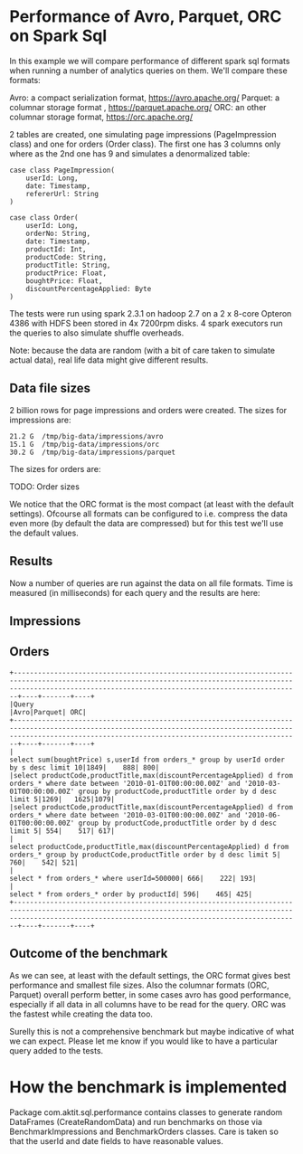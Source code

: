 # Performance of Avro, Parquet, ORC on Spark Sql

In this example we will compare performance of different spark sql formats when running a number of analytics queries on
them. We'll compare these formats:

Avro: a compact serialization format, https://avro.apache.org/
Parquet: a columnar storage format , https://parquet.apache.org/
ORC: an other columnar storage format, https://orc.apache.org/

2 tables are created, one simulating page impressions (PageImpression class) and one for orders (Order class). The first 
one has 3 columns only where as the 2nd one has 9 and simulates a denormalized table:

    case class PageImpression(
    	userId: Long,
    	date: Timestamp,
    	refererUrl: String
    )
    
    case class Order(
    	userId: Long,
    	orderNo: String,
    	date: Timestamp,
    	productId: Int,
    	productCode: String,
    	productTitle: String,
    	productPrice: Float,
    	boughtPrice: Float,
    	discountPercentageApplied: Byte
    )

The tests were run using spark 2.3.1 on hadoop 2.7 on a 2 x 8-core Opteron 4386 with HDFS been stored in 4x 7200rpm disks.
4 spark executors run the queries to also simulate shuffle overheads.
    
Note: because the data are random (with a bit of care taken to simulate actual data), real life data might give different
results.

## Data file sizes

2 billion rows for page impressions and orders were created. The sizes for impressions are:

    21.2 G  /tmp/big-data/impressions/avro
    15.1 G  /tmp/big-data/impressions/orc
    30.2 G  /tmp/big-data/impressions/parquet

The sizes for orders are:

TODO: Order sizes

We notice that the ORC format is the most compact (at least with the default settings). Ofcourse all formats can be
configured to i.e. compress the data even more (by default the data are compressed) but for this test we'll use the
default values.

## Results
Now a number of queries are run against the data on all file formats. Time is measured (in milliseconds) for each query
and the results are here:

## Impressions

## Orders

    +-------------------------------------------------------------------------------------------------------------------------------------------------------------------------------------------------------------------+----+-------+----+
    |Query                                                                                                                                                                                                              |Avro|Parquet| ORC|
    +-------------------------------------------------------------------------------------------------------------------------------------------------------------------------------------------------------------------+----+-------+----+
    |                                                                                                                            select sum(boughtPrice) s,userId from orders_* group by userId order by s desc limit 10|1849|    888| 800|
    |select productCode,productTitle,max(discountPercentageApplied) d from orders_* where date between '2010-01-01T00:00:00.00Z' and '2010-03-01T00:00:00.00Z' group by productCode,productTitle order by d desc limit 5|1269|   1625|1079|
    |select productCode,productTitle,max(discountPercentageApplied) d from orders_* where date between '2010-03-01T00:00:00.00Z' and '2010-06-01T00:00:00.00Z' group by productCode,productTitle order by d desc limit 5| 554|    517| 617|
    |                                                                           select productCode,productTitle,max(discountPercentageApplied) d from orders_* group by productCode,productTitle order by d desc limit 5| 760|    542| 521|
    |                                                                                                                                                                         select * from orders_* where userId=500000| 666|    222| 193|
    |                                                                                                                                                                          select * from orders_* order by productId| 596|    465| 425|
    +-------------------------------------------------------------------------------------------------------------------------------------------------------------------------------------------------------------------+----+-------+----+

## Outcome of the benchmark

As we can see, at least with the default settings, the ORC format gives best performance and smallest file sizes. Also
the columnar formats (ORC, Parquet) overall perform better, in some cases avro has good performance, especially if all
data in all columns have to be read for the query. ORC was the fastest while creating the data too.

Surelly this is not a comprehensive benchmark but maybe indicative of what we can expect. Please let me know if you 
would like to have a particular query added to the tests.

# How the benchmark is implemented

Package com.aktit.sql.performance contains classes to generate random DataFrames (CreateRandomData) and run benchmarks 
on those via BenchmarkImpressions and BenchmarkOrders classes. Care is taken so that the userId and date fields to have
reasonable values.
